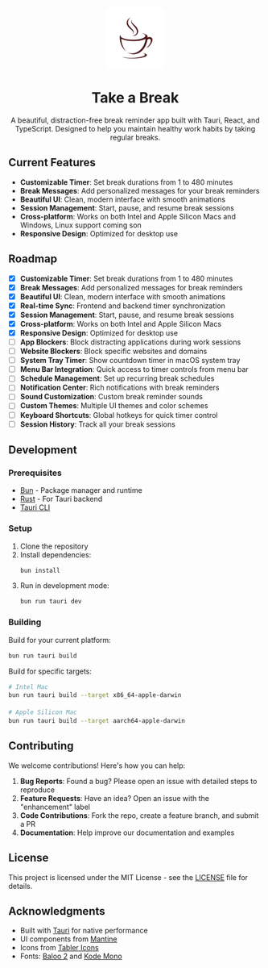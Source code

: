 <div align="center">
  <img src="src-tauri/icons/Square310x310Logo.png" alt="Take a Break Logo" width="120" height="120">
  <h1>Take a Break</h1>
  <p>A beautiful, distraction-free break reminder app built with Tauri, React, and TypeScript. Designed to help you maintain healthy work habits by taking regular breaks.</p>
</div>


## Current Features

- **Customizable Timer**: Set break durations from 1 to 480 minutes
- **Break Messages**: Add personalized messages for your break reminders
- **Beautiful UI**: Clean, modern interface with smooth animations
- **Session Management**: Start, pause, and resume break sessions
- **Cross-platform**: Works on both Intel and Apple Silicon Macs and Windows, Linux support coming son
- **Responsive Design**: Optimized for desktop use

## Roadmap

- [x] **Customizable Timer**: Set break durations from 1 to 480 minutes
- [x] **Break Messages**: Add personalized messages for break reminders
- [x] **Beautiful UI**: Clean, modern interface with smooth animations
- [x] **Real-time Sync**: Frontend and backend timer synchronization
- [x] **Session Management**: Start, pause, and resume break sessions
- [x] **Cross-platform**: Works on both Intel and Apple Silicon Macs
- [x] **Responsive Design**: Optimized for desktop use
- [ ] **App Blockers**: Block distracting applications during work sessions
- [ ] **Website Blockers**: Block specific websites and domains
- [ ] **System Tray Timer**: Show countdown timer in macOS system tray
- [ ] **Menu Bar Integration**: Quick access to timer controls from menu bar
- [ ] **Schedule Management**: Set up recurring break schedules
- [ ] **Notification Center**: Rich notifications with break reminders
- [ ] **Sound Customization**: Custom break reminder sounds
- [ ] **Custom Themes**: Multiple UI themes and color schemes
- [ ] **Keyboard Shortcuts**: Global hotkeys for quick timer control
- [ ] **Session History**: Track all your break sessions

## Development

### Prerequisites

- [Bun](https://bun.sh/) - Package manager and runtime
- [Rust](https://rustup.rs/) - For Tauri backend
- [Tauri CLI](https://tauri.app/v1/guides/getting-started/prerequisites#tauri-cli)

### Setup

1. Clone the repository
2. Install dependencies:
   ```bash
   bun install
   ```
3. Run in development mode:
   ```bash
   bun run tauri dev
   ```

### Building

Build for your current platform:
```bash
bun run tauri build
```

Build for specific targets:
```bash
# Intel Mac
bun run tauri build --target x86_64-apple-darwin

# Apple Silicon Mac
bun run tauri build --target aarch64-apple-darwin
```

## Contributing

We welcome contributions! Here's how you can help:

1. **Bug Reports**: Found a bug? Please open an issue with detailed steps to reproduce
2. **Feature Requests**: Have an idea? Open an issue with the "enhancement" label
3. **Code Contributions**: Fork the repo, create a feature branch, and submit a PR
4. **Documentation**: Help improve our documentation and examples

## License

This project is licensed under the MIT License - see the [LICENSE](LICENSE) file for details.

## Acknowledgments

- Built with [Tauri](https://tauri.app/) for native performance
- UI components from [Mantine](https://mantine.dev/)
- Icons from [Tabler Icons](https://tabler-icons.io/)
- Fonts: [Baloo 2](https://fonts.google.com/specimen/Baloo+2) and [Kode Mono](https://fonts.google.com/specimen/Kode+Mono)

